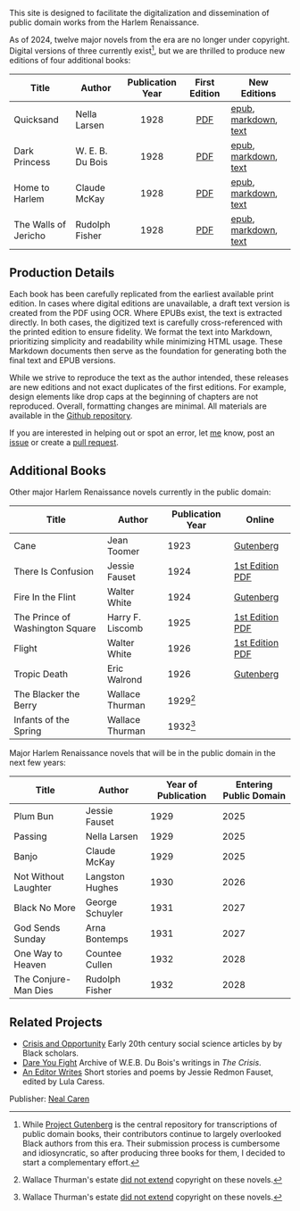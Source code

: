 This site is designed to facilitate the digitalization and dissemination of public domain works from the Harlem Renaissance. 

As of 2024, twelve major novels from the era are no longer under copyright. Digital versions of three currently exist[^g], but we are thrilled to produce new editions of four additional books:

[^g]: While [Project Gutenberg](http://gutenberg.org) is the central repository for transcriptions of public domain books, their contributors continue to largely overlooked Black authors from this era. Their submission process is cumbersome and idiosyncratic, so after producing three books for them, I decided to start a complementary effort. 


| Title                          | Author            | Publication Year | First Edition | New Editions | 
|-------------------------------|-------------------|:-------------------:|:----: |------ |
| Quicksand                     | Nella Larsen      | 1928 | [PDF](https://raw.githubusercontent.com/nealcaren/crisis-and-opportunity-books/main/books/quicksand/quicksand-1928.pdf)                | [epub](https://raw.githubusercontent.com/nealcaren/crisis-and-opportunity-books/main/books/quicksand/quicksand.epub), [markdown](https://raw.githubusercontent.com/nealcaren/crisis-and-opportunity-books/main/books/quicksand/quicksand.md), [text](https://raw.githubusercontent.com/nealcaren/crisis-and-opportunity-books/main/books/quicksand/quicksand.txt) |
| Dark Princess                | W. E. B. Du Bois  | 1928             | [PDF](https://github.com/nealcaren/crisis-and-opportunity-books/raw/main/books/dark-princess/dark-princess-1928.pdf)  | [epub](https://github.com/nealcaren/crisis-and-opportunity-books/raw/main/books/dark-princess/dark-princess.epub), [markdown](https://github.com/nealcaren/crisis-and-opportunity-books/raw/main/books/dark-princess/dark-princess.md), [text](https://github.com/nealcaren/crisis-and-opportunity-books/raw/main/books/dark-princess/dark-princess.txt) |
| Home to Harlem                | Claude McKay      | 1928        | [PDF](https://raw.githubusercontent.com/nealcaren/crisis-and-opportunity-books/main/books/home-to-harlem/home-to-harlem-1928.pdf)    |  [epub](https://raw.githubusercontent.com/nealcaren/crisis-and-opportunity-books/main/books/home-to-harlem/home-to-harlem.epub), [markdown](https://raw.githubusercontent.com/nealcaren/crisis-and-opportunity-books/main/books/home-to-harlem/home-to-harlem.md), [text](https://raw.githubusercontent.com/nealcaren/crisis-and-opportunity-books/main/books/home-to-harlem/home-to-harlem.txt) |
| The Walls of Jericho              | Rudolph Fisher    | 1928       |  [PDF](https://raw.githubusercontent.com/nealcaren/crisis-and-opportunity-books/main/books/the-walls-of-jericho/the-walls-of-jericho-1928.pdf)     | [epub](https://raw.githubusercontent.com/nealcaren/crisis-and-opportunity-books/main/books/the-walls-of-jericho/the-walls-of-jericho.epub), [markdown](https://raw.githubusercontent.com/nealcaren/crisis-and-opportunity-books/main/books/the-walls-of-jericho/the-walls-of-jericho.md), [text](https://raw.githubusercontent.com/nealcaren/crisis-and-opportunity-books/main/books/the-walls-of-jericho/the-walls-of-jericho.txt) | 

## Production Details

Each book has been carefully replicated from the earliest available print edition. In cases where digital editions are unavailable, a draft text version is created from the PDF using OCR. Where EPUBs exist, the text is  extracted directly. In both cases, the digitized text is carefully cross-referenced with the printed edition to ensure fidelity.  We format the text into Markdown, prioritizing simplicity and readability while minimizing HTML usage. These Markdown documents then serve as the foundation for generating both the final text and EPUB versions. 

While we strive to reproduce the text as the author intended, these releases are new editions and not exact duplicates of the first editions. For example, design elements like drop caps at the beginning of chapters are not reproduced. Overall, formatting changes are minimal. All materials are available in the [Github repository](https://github.com/nealcaren/crisis-and-opportunity-books).

If you are interested in helping out or spot an error, let [me](mailto:neal.caren@gmail.com) know, post an [issue](https://github.com/nealcaren/crisis-and-opportunity-books/issues) or create a [pull request](https://github.com/nealcaren/crisis-and-opportunity-books/pulls).


## Additional Books

Other major Harlem Renaissance novels currently in the public domain:

| Title                          | Author            | Publication Year | Online
|-------------------------------|-------------------|---------------------|---------------------|
| Cane                          | Jean Toomer       | 1923                | [Gutenberg](https://www.gutenberg.org/ebooks/60093) |
| There Is Confusion            | Jessie Fauset     | 1924                | [1st Edition PDF](https://www.google.com/books/edition/There_is_Confusion/_xXR-y0YdxoC?hl=en) |
| Fire In the Flint             | Walter White      | 1924                | [Gutenberg](https://www.gutenberg.org/ebooks/69877) |
| The Prince of Washington Square | Harry F. Liscomb | 1925                | [1st Edition PDF](https://www.google.com/books/edition/The_Prince_of_Washington_Square/4h0vAQAAIAAJ?hl=en&gbpv=0) |
| Flight                        | Walter White      | 1926                | [1st Edition PDF](https://www.google.com/books/edition/Flight/emgpAQAAIAAJ?hl=en&gbpv=0)
| Tropic Death                  | Eric Walrond      | 1926                | [Gutenberg](https://www.gutenberg.org/ebooks/71465) |
| The Blacker the Berry         | Wallace Thurman   | 1929[^1]                |
| Infants of the Spring         | Wallace Thurman   | 1932[^1]                |


[^1]: Wallace Thurman's estate [did not extend]( https://exhibits.stanford.edu/copyrightrenewals/catalog?exhibit_id=copyrightrenewals&search_field=search&q=Wallace+Thurman) copyright on these novels. 

Major Harlem Renaissance novels that will be in the public domain in the next few years:

| Title                          | Author            | Year of Publication | Entering Public Domain |
|-------------------------------|-------------------|---------------------|---------------------|
| Plum Bun                      | Jessie Fauset     | 1929                | 2025 |
| Passing                       | Nella Larsen      | 1929                | 2025 |
| Banjo                         | Claude McKay      | 1929                | 2025 |
| Not Without Laughter          | Langston Hughes   | 1930                | 2026 |
| Black No More                 | George Schuyler   | 1931                | 2027 |
| God Sends Sunday              | Arna Bontemps     | 1931                | 2027 |
| One Way to Heaven             | Countee Cullen    | 1932                | 2028 |
| The Conjure-Man Dies          | Rudolph Fisher    | 1932                | 2028 |


## Related Projects

* [Crisis and Opportunity](https://www.crisisopportunity.org) Early 20th century social science articles by by Black scholars.
* [Dare You Fight](https://www.dareyoufight.org) Archive of W.E.B. Du Bois's writings in *The Crisis*.
* [An Editor Writes](https://www.amazon.com/Editor-Writes-Stories-Jessie-Redmon-ebook/dp/B0CLQ8S9SY/ref=sr_1_1?crid=QS0PVF4W0TAA&keywords=an+editor+writes+jessie&qid=1703967452&sprefix=an+editor+writes+jessie%2Caps%2C153&sr=8-1) Short stories and poems by Jessie Redmon Fauset, edited by Lula Caress.

Publisher: [Neal Caren](https://nealcaren.org)